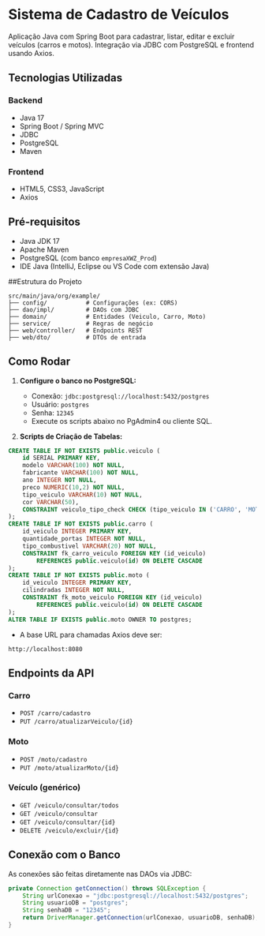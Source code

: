 # Sistema de Cadastro de Veículos

Aplicação Java com Spring Boot para cadastrar, listar, editar e excluir veículos (carros e motos). Integração via JDBC com PostgreSQL e frontend usando Axios.

## Tecnologias Utilizadas

### Backend
- Java 17  
- Spring Boot / Spring MVC  
- JDBC  
- PostgreSQL  
- Maven

### Frontend
- HTML5, CSS3, JavaScript  
- Axios

## Pré-requisitos
 
- Java JDK 17 
- Apache Maven  
- PostgreSQL (com banco `empresaXWZ_Prod`)  
- IDE Java (IntelliJ, Eclipse ou VS Code com extensão Java)

##Estrutura do Projeto

```
src/main/java/org/example/
├── config/           # Configurações (ex: CORS)
├── dao/impl/         # DAOs com JDBC
├── domain/           # Entidades (Veiculo, Carro, Moto)
├── service/          # Regras de negócio
├── web/controller/   # Endpoints REST
├── web/dto/          # DTOs de entrada
```

## Como Rodar

1. **Configure o banco no PostgreSQL:**
   - Conexão: `jdbc:postgresql://localhost:5432/postgres`
   - Usuário: `postgres`
   - Senha: `12345`
   - Execute os scripts abaixo no PgAdmin4 ou cliente SQL.

2. **Scripts de Criação de Tabelas:**

```sql
CREATE TABLE IF NOT EXISTS public.veiculo (
    id SERIAL PRIMARY KEY,
    modelo VARCHAR(100) NOT NULL,
    fabricante VARCHAR(100) NOT NULL,
    ano INTEGER NOT NULL,
    preco NUMERIC(10,2) NOT NULL,
    tipo_veiculo VARCHAR(10) NOT NULL,
    cor VARCHAR(50),
    CONSTRAINT veiculo_tipo_check CHECK (tipo_veiculo IN ('CARRO', 'MOTO'))
);
CREATE TABLE IF NOT EXISTS public.carro (
    id_veiculo INTEGER PRIMARY KEY,
    quantidade_portas INTEGER NOT NULL,
    tipo_combustivel VARCHAR(20) NOT NULL,
    CONSTRAINT fk_carro_veiculo FOREIGN KEY (id_veiculo)
        REFERENCES public.veiculo(id) ON DELETE CASCADE
);
CREATE TABLE IF NOT EXISTS public.moto (
    id_veiculo INTEGER PRIMARY KEY,
    cilindradas INTEGER NOT NULL,
    CONSTRAINT fk_moto_veiculo FOREIGN KEY (id_veiculo)
        REFERENCES public.veiculo(id) ON DELETE CASCADE
);
ALTER TABLE IF EXISTS public.moto OWNER TO postgres;
```

- A base URL para chamadas Axios deve ser:
```
http://localhost:8080
```

## Endpoints da API

### Carro
- `POST /carro/cadastro`  
- `PUT /carro/atualizarVeiculo/{id}`

### Moto
- `POST /moto/cadastro`  
- `PUT /moto/atualizarMoto/{id}`

### Veículo (genérico)
- `GET /veiculo/consultar/todos`  
- `GET /veiculo/consultar`  
- `GET /veiculo/consultar/{id}`  
- `DELETE /veiculo/excluir/{id}`

## Conexão com o Banco

As conexões são feitas diretamente nas DAOs via JDBC:

```java
private Connection getConnection() throws SQLException {
    String urlConexao = "jdbc:postgresql://localhost:5432/postgres";
    String usuarioDB = "postgres";
    String senhaDB = "12345";
    return DriverManager.getConnection(urlConexao, usuarioDB, senhaDB);
}
```

